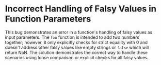 # Incorrect Handling of Falsy Values in Function Parameters
This bug demonstrates an error in a function's handling of falsy values as input parameters.  The `foo` function is intended to add two numbers together; however, it only explicitly checks for strict equality with 0 and doesn't address other falsy values like empty strings or `false` which will return NaN.  The solution demonstrates the correct way to handle these scenarios using loose comparison or explicit checks for all falsy values.
